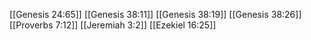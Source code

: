 [[Genesis 24:65]]
[[Genesis 38:11]]
[[Genesis 38:19]]
[[Genesis 38:26]]
[[Proverbs 7:12]]
[[Jeremiah 3:2]]
[[Ezekiel 16:25]]
